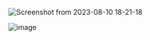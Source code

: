 ![Screenshot from 2023-08-10 18-21-18](https://github.com/web-god/space-journey/assets/132649294/5042792a-e8eb-41ba-992c-7fddcd83a49c)

![image](https://github.com/web-god/space-journey/assets/132649294/f4529eb1-b7fa-466f-bf55-b4c9f89e8fe5)
